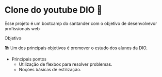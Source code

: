 
# Clone do youtube DIO 🚀

Esse projeto é um bootcamp do santander com o objetivo de desenvolvevor profissionais web

Objetivo

📚 Um dos principais objetivos é promover o estudo dos alunos da DIO.

 - Principais pontos
    - Utilização de flexbox para resolver problemas.
    - Noções básicas de estilização.

